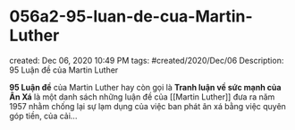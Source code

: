 ---
---

# 056a2-95-luan-de-cua-Martin-Luther

created: Dec 06, 2020 10:49 PM
tags: #created/2020/Dec/06
Description: 95 Luận đề của Martin Luther

**95 Luận đề** của Martin Luther hay còn gọi là **Tranh luận về sức mạnh của Ân Xá** là một danh sách những luận đề của [[Martin Luther]] đưa ra năm 1957 nhằm chống lại sự lạm dụng của việc ban phát ân xá bằng việc quyên góp tiền, của cải...